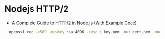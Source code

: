 # Nodejs HTTP/2
- [A Complete Guide to HTTP/2 in Node.js (With Example Code)](https://www.sohamkamani.com/nodejs/http2/)

```bash
  openssl req -x509 -newkey rsa:4096 -keyout key.pem -out cert.pem -nodes -days 3650
```
